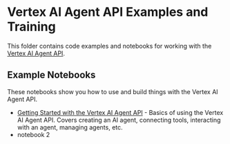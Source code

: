 # Vertex AI Agent API Examples and Training

This folder contains code examples and notebooks for working with the [Vertex AI Agent API](https://console.cloud.google.com/vertex-ai/generative-ai/docs/agent-api/overview). 

## Example Notebooks

These notebooks show you how to use and build things with the Vertex AI Agent API.

* [Getting Started with the Vertex AI Agent API](notebooks/getting_started_vertex_agent_api.ipynb) - Basics of using the Vertex AI Agent API. Covers creating an AI agent, connecting tools, interacting with an agent, managing agents, etc.
* notebook 2
